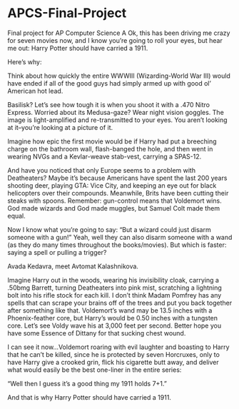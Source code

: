 # APCS-Final-Project
Final project for AP Computer Science A
Ok, this has been driving me crazy for seven movies now, and I know you’re going to roll your eyes, but hear me out: Harry Potter should have carried a 1911.

Here’s why:

Think about how quickly the entire WWWIII (Wizarding-World War III) would have ended if all of the good guys had simply armed up with good ol’ American hot lead.

Basilisk? Let’s see how tough it is when you shoot it with a .470 Nitro Express. Worried about its Medusa-gaze? Wear night vision goggles. The image is light-amplified and re-transmitted to your eyes. You aren’t looking at it–you’re looking at a picture of it.

Imagine how epic the first movie would be if Harry had put a breeching charge on the bathroom wall, flash-banged the hole, and then went in wearing NVGs and a Kevlar-weave stab-vest, carrying a SPAS-12.

And have you noticed that only Europe seems to a problem with Deatheaters? Maybe it’s because Americans have spent the last 200 years shooting deer, playing GTA: Vice City, and keeping an eye out for black helicopters over their compounds. Meanwhile, Brits have been cutting their steaks with spoons. Remember: gun-control means that Voldemort wins. God made wizards and God made muggles, but Samuel Colt made them equal.

Now I know what you’re going to say: “But a wizard could just disarm someone with a gun!” Yeah, well they can also disarm someone with a wand (as they do many times throughout the books/movies). But which is faster: saying a spell or pulling a trigger?

Avada Kedavra, meet Avtomat Kalashnikova.

Imagine Harry out in the woods, wearing his invisibility cloak, carrying a .50bmg Barrett, turning Deatheaters into pink mist, scratching a lightning bolt into his rifle stock for each kill. I don’t think Madam Pomfrey has any spells that can scrape your brains off of the trees and put you back together after something like that. Voldemort’s wand may be 13.5 inches with a Phoenix-feather core, but Harry’s would be 0.50 inches with a tungsten core. Let’s see Voldy wave his at 3,000 feet per second. Better hope you have some Essence of Dittany for that sucking chest wound.

I can see it now…Voldemort roaring with evil laughter and boasting to Harry that he can’t be killed, since he is protected by seven Horcruxes, only to have Harry give a crooked grin, flick his cigarette butt away, and deliver what would easily be the best one-liner in the entire series:

“Well then I guess it’s a good thing my 1911 holds 7+1.”

And that is why Harry Potter should have carried a 1911.
